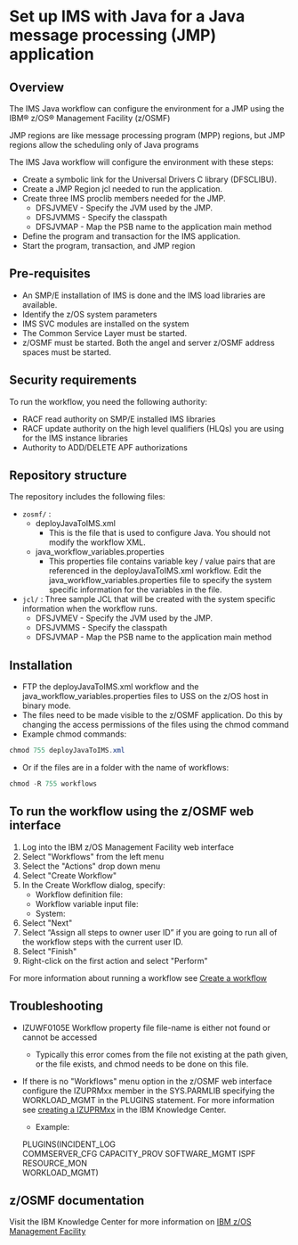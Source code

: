 # Set up IMS with Java for a Java message processing (JMP) application

## Overview

The IMS Java workflow can configure the environment for a JMP using the IBM® z/OS® Management Facility (z/OSMF) 

JMP regions are like message processing program (MPP) regions, but JMP regions allow the scheduling only of Java programs

The IMS Java workflow will configure the environment with these steps:
* Create a symbolic link for the Universal Drivers C library (DFSCLIBU).
* Create a JMP Region jcl needed to run the application.
* Create three IMS proclib members needed for the JMP.
    * DFSJVMEV - Specify the JVM used by the JMP.
    * DFSJVMMS - Specify the classpath 
    * DFSJVMAP - Map the PSB name to the application main method
* Define the program and transaction for the IMS application.
* Start the program, transaction, and JMP region

## Pre-requisites
* An SMP/E installation of IMS is done and the IMS load libraries are available.
* Identify the z/OS system parameters
* IMS SVC modules are installed on the system
* The Common Service Layer must be started.
* z/OSMF must be started. Both the angel and server z/OSMF address spaces must be started. 

## Security requirements  
To run the workflow, you need the following authority:
* RACF read authority on SMP/E installed IMS libraries
* RACF update authority on the high level qualifiers (HLQs) you are using for the IMS instance libraries
* Authority to ADD/DELETE APF authorizations

## Repository structure  
The repository includes the following files:
* `zosmf/` : 
    * deployJavaToIMS.xml
      * This is the file that is used to configure Java.  You should not modify the workflow XML.
    * java_workflow_variables.properties
      * This properties file contains variable key / value pairs that are referenced in the deployJavaToIMS.xml workflow. Edit the java_workflow_variables.properties file to specify the system specific information for the variables in the file. 
* `jcl/` :  Three sample JCL that will be created with the system specific information when the workflow runs.
    * DFSJVMEV - Specify the JVM used by the JMP.
    * DFSJVMMS - Specify the classpath 
    * DFSJVMAP - Map the PSB name to the application main method

## Installation  
* FTP the deployJavaToIMS.xml workflow and the java_workflow_variables.properties files to USS on the z/OS host in binary mode.
* The files need to be made visible to the z/OSMF application.  Do this by changing the access permissions of the files using the chmod command
* Example chmod commands: 
```Java
chmod 755 deployJavaToIMS.xml
```
* Or if the files are in a folder with the name of workflows:
```Java 
chmod -R 755 workflows
```

## To run the workflow using the z/OSMF web interface
1. Log into the IBM z/OS Management Facility web interface
1. Select "Workflows" from the left menu
1. Select the "Actions" drop down menu
1. Select "Create Workflow"
1. In the Create Workflow dialog, specify:
    *	Workflow definition file: 
    *	Workflow variable input file:
    *	System:
1. Select "Next"
1. Select “Assign all steps to owner user ID” if you are going to run all of the workflow steps with the current user ID.
1. Select "Finish"
1. Right-click on the first action and select "Perform"

For more information about running a workflow see [Create a workflow](https://www.ibm.com/support/knowledgecenter/en/SSLTBW_2.3.0/com.ibm.zosmfworkflows.help.doc/izuWFhpCreateWorkflowDialog.html)

## Troubleshooting
* IZUWF0105E   Workflow property file file-name is either not found or cannot be accessed
  * Typically this error comes from the file not existing at the path given, or the file exists, and chmod needs to be done on this file.
* If there is no "Workflows" menu option in the z/OSMF web interface configure the IZUPRMxx member in the SYS.PARMLIB specifying the WORKLOAD_MGMT in the PLUGINS statement. For more information see [creating a IZUPRMxx](https://www.ibm.com/support/knowledgecenter/en/SSLTBW_2.2.0/com.ibm.zos.v2r2.izua300/izuconfig_IZUPRMxx.htm) in the IBM Knowledge Center.
  * Example: 
  
  PLUGINS(INCIDENT_LOG  
        COMMSERVER_CFG
        CAPACITY_PROV 
        SOFTWARE_MGMT 
        ISPF          
        RESOURCE_MON  
        WORKLOAD_MGMT)

## z/OSMF documentation

Visit the IBM Knowledge Center for more information on [IBM z/OS Management Facility](https://www.ibm.com/support/knowledgecenter/search/IBM%20z%2FOS%20Management%20Facility?scope=SSLTBW_2.2.0)
